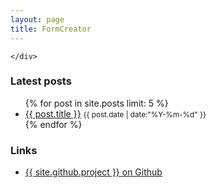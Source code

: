 ```yaml
---
layout: page
title: FormCreator
---
```


<div class="grid-container">
	<div class="grid-100 main-description">
		
	</div>
</div>

<div class="grid-container">
	<div class="grid-50 tablet-grid-50">
		<h3>Latest posts</h3>
		<ul class="home-list">
			{% for post in site.posts limit: 5 %}
				<li>
					<a href="{{ site.baseurl }}{{ post.url }}">{{ post.title }}</a>
					<small><i class="icon-time"> </i>{{ post.date | date:"%Y-%m-%d" }}</small>
				</li>
			{% endfor %}
		</ul>
	</div>
	<div class="grid-50 tablet-grid-50">
		<h3>Links</h3>
		<ul class="home-list">
			<li><a href="{{ site.github.url }}">{{ site.github.project }} on Github</a></li>
		</ul>
	</div>
</div>
